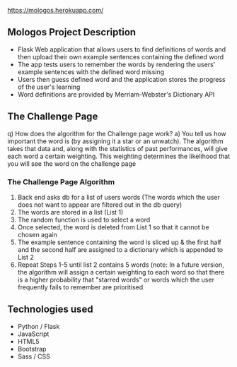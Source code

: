 https://mologos.herokuapp.com/

## Mologos Project Description
- Flask Web application that allows users to find definitions of words and then upload their own example sentences containing the defined word
- The app tests users to remember the words by rendering the users' example sentences with the defined word missing
- Users then guess defined word and the application stores the progress of the user's learning
- Word definitions are provided by Merriam-Webster's Dictionary API

## The Challenge Page
q) How does the algorithm for the Challenge page work?
a) You tell us how important the word is (by assigning it a star or an unwatch). The algorithm takes that data and, along with the statistics of past performances, will give each word a certain weighting. This weighting determines the likelihood that you will see the word on the challenge page

### The Challenge Page Algorithm
1. Back end asks db for a list of users words (The words which the user does not want to appear are filtered out in the db query)
2. The words are stored in a list (List 1)
3. The random function is used to select a word
4. Once selected, the word is deleted from List 1 so that it cannot be chosen again
5. The example sentence containing the word is sliced up & the first half and the second half are assigned to a dictionary which is appended to List 2
6. Repeat Steps 1-5 until list 2 contains 5 words 
(note: In a future version, the algorithm will assign a certain weighting to each word so that there is a higher probability that "starred words" or words which the user frequently fails to remember are prioritised

## Technologies used
- Python / Flask
- JavaScript
- HTML5
- Bootstrap
- Sass / CSS
